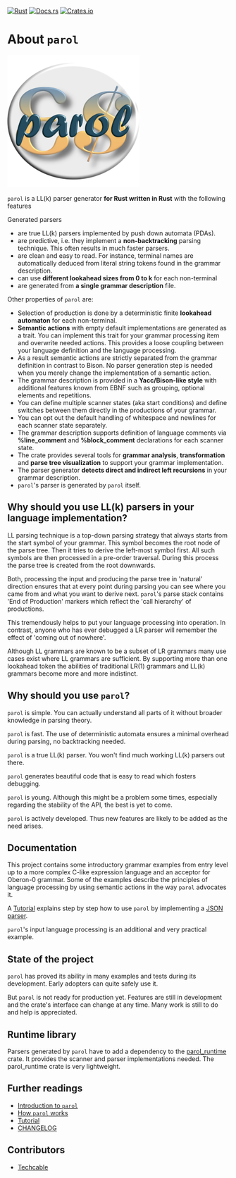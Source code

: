 <!-- markdownlint-disable first-line-h1 -->
[![Rust](https://github.com/jsinger67/parol/actions/workflows/rust.yml/badge.svg)](https://github.com/jsinger67/parol/actions/workflows/rust.yml)
[![Docs.rs](https://docs.rs/parol/badge.svg)](https://docs.rs/parol)
[![Crates.io](https://img.shields.io/crates/v/parol.svg)](https://crates.io/crates/parol)
<!-- markdownlint-enable first-line-h1 -->

# About `parol`

<!-- markdownlint-disable Inline HTML -->
<img src="./logo/Parol.svg" alt="Logo" height=300 with=300>
<!-- markdownlint-enable Inline HTML -->

`parol` is a LL(k) parser generator **for Rust written in Rust** with the following features

Generated parsers

* are true LL(k) parsers implemented by push down automata (PDAs).
* are predictive, i.e. they implement a **non-backtracking** parsing technique. This often results in much faster parsers.
* are clean and easy to read. For instance, terminal names are automatically deduced from literal string tokens found in the grammar description.
* can use **different lookahead sizes from 0 to k** for each non-terminal
* are generated from **a single grammar description** file.

Other properties of `parol` are:

* Selection of production is done by a deterministic finite **lookahead automaton** for each non-terminal.
* **Semantic actions** with empty default implementations are generated as a trait. You can implement this trait for your grammar processing item and overwrite needed actions. This provides a loose coupling between your language definition and the language processing.
* As a result semantic actions are strictly separated from the grammar definition in contrast to Bison. No parser generation step is needed when you merely change the implementation of a semantic action.
* The grammar description is provided in a **Yacc/Bison-like style** with additional features known from EBNF such as grouping, optional elements and repetitions.
* You can define multiple scanner states (aka start conditions) and define switches between them directly in the productions of your grammar.
* You can opt out the default handling of whitespace and newlines for each scanner state separately.
* The grammar description supports definition of language comments via **%line_comment** and **%block_comment** declarations for each scanner state.
* The crate provides several tools for **grammar analysis**, **transformation** and **parse tree visualization** to support your grammar implementation.
* The parser generator **detects direct and indirect left recursions** in your grammar description.
* `parol`'s parser is generated by `parol` itself.

## Why should you use LL(k) parsers in your language implementation?

LL parsing technique is a top-down parsing strategy that always starts from the start symbol of your grammar. This symbol becomes the root node of the parse tree. Then it tries to derive the left-most symbol first. All such symbols are then processed in a pre-order traversal. During this process the parse tree is created from the root downwards.

Both, processing the input and producing the parse tree in 'natural' direction ensures that at every point during parsing you can see where you came from and what you want to derive next. `parol`'s parse stack contains 'End of Production' markers which reflect the 'call hierarchy' of productions.

This tremendously helps to put your language processing into operation. In contrast, anyone who has ever debugged a LR parser will remember the effect of 'coming out of nowhere'.

Although LL grammars are known to be a subset of LR grammars many use cases exist where LL grammars are sufficient. By supporting more than one lookahead token the abilities of traditional LR(1) grammars and LL(k) grammars become more and more indistinct.

## Why should you use `parol`?

`parol` is simple. You can actually understand all parts of it without broader knowledge in parsing theory.

`parol` is fast. The use of deterministic automata ensures a minimal overhead during parsing, no backtracking needed.

`parol` is a true LL(k) parser. You won't find much working LL(k) parsers out there.

`parol` generates beautiful code that is easy to read which fosters debugging.

`parol` is young. Although this might be a problem some times, especially regarding the stability of the API, the best is yet to come.

`parol` is actively developed. Thus new features are likely to be added as the need arises.

## Documentation

This project contains some introductory grammar examples from entry level up to a more complex C-like expression language and an acceptor for Oberon-0 grammar.
Some of the examples describe the principles of language processing by using semantic actions in the way `parol` advocates it.

A [Tutorial](docs/Tutorial.md) explains step by step how to use `parol` by implementing a [JSON parser](https://github.com/jsinger67/json_parser.git).

`parol`'s input language processing is an additional and very practical example.

## State of the project

`parol` has proved its ability in many examples and tests during its development. Early adopters can quite safely use it.

But `parol` is not ready for production yet. Features are still in development and the crate's interface can change at any time. Many work is still to do and help is appreciated.

## Runtime library

Parsers generated by `parol` have to add a dependency to the [parol_runtime](https://crates.io/crates/parol_runtime) crate. It provides the scanner and parser implementations needed. The parol_runtime crate is very lightweight.

## Further readings

* [Introduction to `parol`](docs/Introduction.md)
* [How `parol` works](docs/Approach.md)
* [Tutorial](docs/Tutorial.md)
* [CHANGELOG](CHANGELOG.md)

## Contributors

* [Techcable](https://github.com/Techcable)
